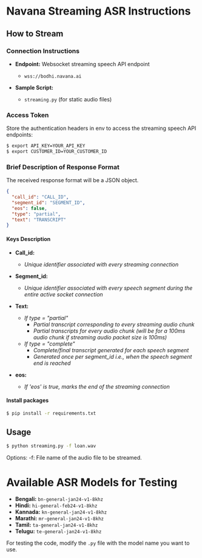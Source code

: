 # Navana Streaming ASR Instructions

## How to Stream

### Connection Instructions

- **Endpoint:** Websocket streaming speech API endpoint

  - `wss://bodhi.navana.ai`

- **Sample Script:**
  - `streaming.py` (for static audio files)

### Access Token

Store the authentication headers in env to access the streaming speech API endpoints:

```bash
$ export API_KEY=YOUR_API_KEY
$ export CUSTOMER_ID=YOUR_CUSTOMER_ID
```

### Brief Description of Response Format

The received response format will be a JSON object.

```json
{
  "call_id": "CALL_ID",
  "segment_id": "SEGMENT_ID",
  "eos": false,
  "type": "partial",
  "text": "TRANSCRIPT"
}
```

#### Keys Description

- **Call_id:**

  - _Unique identifier associated with every streaming connection_

- **Segment_id:**

  - _Unique identifier associated with every speech segment during the entire active socket connection_

- **Text:**

  - _If type = "partial"_
    - _Partial transcript corresponding to every streaming audio chunk_
    - _Partial transcripts for every audio chunk (will be for a 100ms audio chunk if streaming audio packet size is 100ms)_
  - _If type = "complete"_
    - _Complete/final transcript generated for each speech segment_
    - _Generated once per segment_id i.e., when the speech segment end is reached_

- **eos:**
  - _If 'eos' is true, marks the end of the streaming connection_

#### Install packages

```bash
$ pip install -r requirements.txt
```

## Usage

```bash
$ python streaming.py -f loan.wav
```

Options:
-f: File name of the audio file to be streamed.

# Available ASR Models for Testing

- **Bengali:** `bn-general-jan24-v1-8khz`
- **Hindi:** `hi-general-feb24-v1-8khz`
- **Kannada:** `kn-general-jan24-v1-8khz`
- **Marathi:** `mr-general-jan24-v1-8khz`
- **Tamil:** `ta-general-jan24-v1-8khz`
- **Telugu:** `te-general-jan24-v1-8khz`

For testing the code, modify the `.py` file with the model name you want to use.

